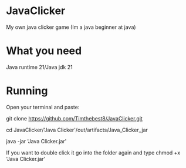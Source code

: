 # JavaClicker
My own java clicker game (Im a java beginner at java)

# What you need
Java runtime 21/Java jdk 21

# Running
Open your terminal and paste:

git clone https://github.com/Timthebest8/JavaClicker.git

cd JavaClicker/'Java Clicker'/out/artifacts/Java_Clicker_jar

java -jar 'Java Clicker.jar'


If you want to double click it go into the folder again and type chmod +x 'Java Clicker.jar'
